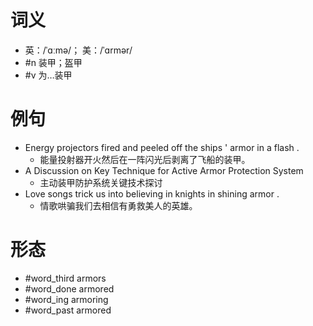 # 词义
- 英：/ˈɑːmə/； 美：/ˈɑrmər/
- #n 装甲；盔甲
- #v 为…装甲
# 例句
- Energy projectors fired and peeled off the ships ' armor in a flash .
	- 能量投射器开火然后在一阵闪光后剥离了飞船的装甲。
- A Discussion on Key Technique for Active Armor Protection System
	- 主动装甲防护系统关键技术探讨
- Love songs trick us into believing in knights in shining armor .
	- 情歌哄骗我们去相信有勇救美人的英雄。
# 形态
- #word_third armors
- #word_done armored
- #word_ing armoring
- #word_past armored

